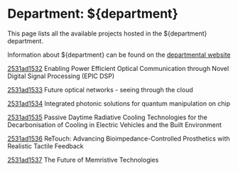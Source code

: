# Department: **${department}**

This page lists all the available projects hosted in the ${department} department.

Information about ${department} can be found on the [departmental website](https://www.ucl.ac.uk/electronic-electrical-engineering)

[2531ad1532](../projects/2531ad1532.md) Enabling Power Efficient Optical Communication through Novel Digital Signal Processing (EPIC DSP)

[2531ad1533](../projects/2531ad1533.md) Future optical networks - seeing through the cloud

[2531ad1534](../projects/2531ad1534.md) Integrated photonic solutions for quantum manipulation on chip

[2531ad1535](../projects/2531ad1535.md) Passive Daytime Radiative Cooling Technologies for the Decarbonisation of Cooling in Electric Vehicles and the Built Environment

[2531ad1536](../projects/2531ad1536.md) ReTouch: Advancing Bioimpedance-Controlled Prosthetics with Realistic Tactile Feedback

[2531ad1537](../projects/2531ad1537.md) The Future of Memristive Technologies

